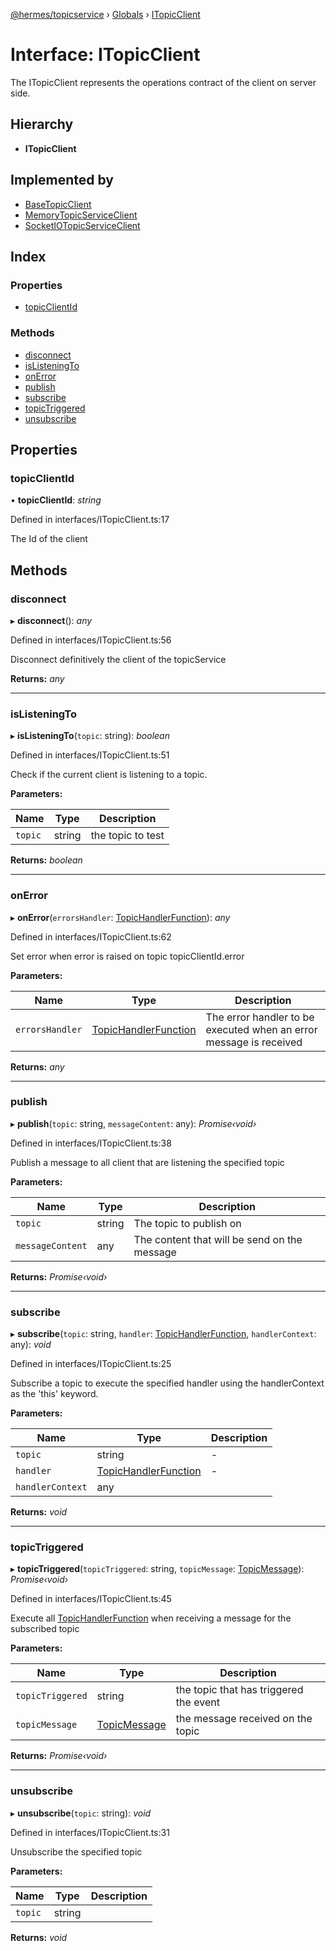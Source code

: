 [@hermes/topicservice](../README.md) › [Globals](../globals.md) › [ITopicClient](itopicclient.md)

# Interface: ITopicClient

The ITopicClient represents the operations contract of the client on server side.

## Hierarchy

* **ITopicClient**

## Implemented by

* [BaseTopicClient](../classes/basetopicclient.md)
* [MemoryTopicServiceClient](../classes/memorytopicserviceclient.md)
* [SocketIOTopicServiceClient](../classes/socketiotopicserviceclient.md)

## Index

### Properties

* [topicClientId](itopicclient.md#topicclientid)

### Methods

* [disconnect](itopicclient.md#disconnect)
* [isListeningTo](itopicclient.md#islisteningto)
* [onError](itopicclient.md#onerror)
* [publish](itopicclient.md#publish)
* [subscribe](itopicclient.md#subscribe)
* [topicTriggered](itopicclient.md#topictriggered)
* [unsubscribe](itopicclient.md#unsubscribe)

## Properties

###  topicClientId

• **topicClientId**: *string*

Defined in interfaces/ITopicClient.ts:17

The Id of the client

## Methods

###  disconnect

▸ **disconnect**(): *any*

Defined in interfaces/ITopicClient.ts:56

Disconnect definitively the client of the topicService

**Returns:** *any*

___

###  isListeningTo

▸ **isListeningTo**(`topic`: string): *boolean*

Defined in interfaces/ITopicClient.ts:51

Check if the current client is listening to a topic.

**Parameters:**

Name | Type | Description |
------ | ------ | ------ |
`topic` | string | the topic to test  |

**Returns:** *boolean*

___

###  onError

▸ **onError**(`errorsHandler`: [TopicHandlerFunction](topichandlerfunction.md)): *any*

Defined in interfaces/ITopicClient.ts:62

Set error when error is raised on topic topicClientId.error

**Parameters:**

Name | Type | Description |
------ | ------ | ------ |
`errorsHandler` | [TopicHandlerFunction](topichandlerfunction.md) | The error handler to be executed when an error message is received  |

**Returns:** *any*

___

###  publish

▸ **publish**(`topic`: string, `messageContent`: any): *Promise‹void›*

Defined in interfaces/ITopicClient.ts:38

Publish a message to all client that are listening the specified topic

**Parameters:**

Name | Type | Description |
------ | ------ | ------ |
`topic` | string | The topic to publish on |
`messageContent` | any | The content that will be send on the message  |

**Returns:** *Promise‹void›*

___

###  subscribe

▸ **subscribe**(`topic`: string, `handler`: [TopicHandlerFunction](topichandlerfunction.md), `handlerContext`: any): *void*

Defined in interfaces/ITopicClient.ts:25

Subscribe a topic to execute the specified handler using the handlerContext as the 'this' keyword.

**Parameters:**

Name | Type | Description |
------ | ------ | ------ |
`topic` | string | - |
`handler` | [TopicHandlerFunction](topichandlerfunction.md) | - |
`handlerContext` | any |   |

**Returns:** *void*

___

###  topicTriggered

▸ **topicTriggered**(`topicTriggered`: string, `topicMessage`: [TopicMessage](../classes/topicmessage.md)): *Promise‹void›*

Defined in interfaces/ITopicClient.ts:45

Execute all [TopicHandlerFunction](topichandlerfunction.md) when receiving a message for the subscribed topic

**Parameters:**

Name | Type | Description |
------ | ------ | ------ |
`topicTriggered` | string | the topic that has triggered the event |
`topicMessage` | [TopicMessage](../classes/topicmessage.md) | the message received on the topic  |

**Returns:** *Promise‹void›*

___

###  unsubscribe

▸ **unsubscribe**(`topic`: string): *void*

Defined in interfaces/ITopicClient.ts:31

Unsubscribe the specified topic

**Parameters:**

Name | Type | Description |
------ | ------ | ------ |
`topic` | string |   |

**Returns:** *void*

